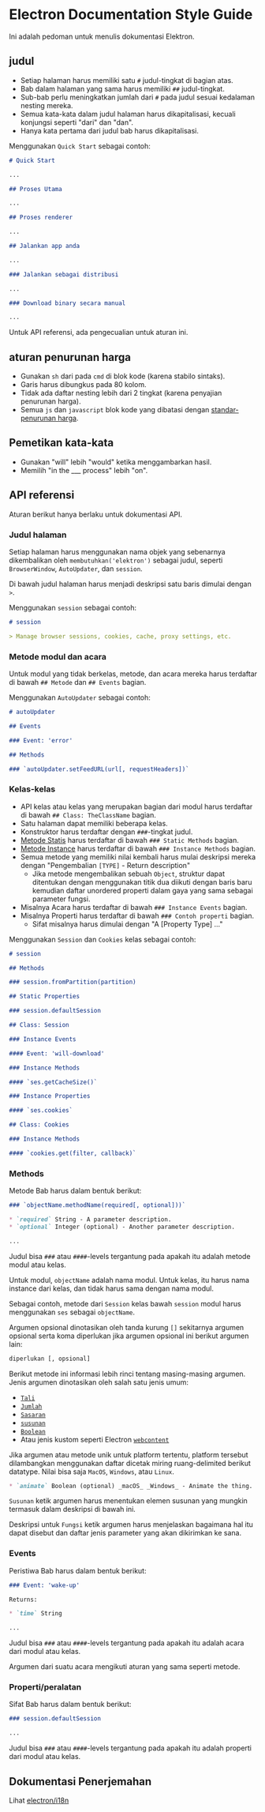 # Electron Documentation Style Guide

Ini adalah pedoman untuk menulis dokumentasi Elektron.

## judul

* Setiap halaman harus memiliki satu ` # ` judul-tingkat di bagian atas.
* Bab dalam halaman yang sama harus memiliki ` ## ` judul-tingkat.
* Sub-bab perlu meningkatkan jumlah dari `#` pada judul sesuai kedalaman nesting mereka.
* Semua kata-kata dalam judul halaman harus dikapitalisasi, kecuali konjungsi seperti "dari" dan "dan".
* Hanya kata pertama dari judul bab harus dikapitalisasi.

Menggunakan `Quick Start` sebagai contoh:

```markdown
# Quick Start

...

## Proses Utama

...

## Proses renderer

...

## Jalankan app anda

...

### Jalankan sebagai distribusi

...

### Download binary secara manual

...
```

Untuk API referensi, ada pengecualian untuk aturan ini.

## aturan penurunan harga

* Gunakan `sh` dari pada `cmd` di blok kode (karena stabilo sintaks).
* Garis harus dibungkus pada 80 kolom.
* Tidak ada daftar nesting lebih dari 2 tingkat (karena penyajian penurunan harga).
* Semua `js` dan `javascript` blok kode yang dibatasi dengan [standar-penurunan harga](http://npm.im/standard-markdown).

## Pemetikan kata-kata

* Gunakan "will" lebih "would" ketika menggambarkan hasil.
* Memilih "in the ___ process" lebih "on".

## API referensi

Aturan berikut hanya berlaku untuk dokumentasi API.

### Judul halaman

Setiap halaman harus menggunakan nama objek yang sebenarnya dikembalikan oleh `membutuhkan('elektron')` sebagai judul, seperti `BrowserWindow`, `AutoUpdater`, dan `session`.

Di bawah judul halaman harus menjadi deskripsi satu baris dimulai dengan `>`.

Menggunakan `session` sebagai contoh:

```markdown
# session

> Manage browser sessions, cookies, cache, proxy settings, etc.
```

### Metode modul dan acara

Untuk modul yang tidak berkelas, metode, dan acara mereka harus terdaftar di bawah `## Metode` dan `## Events` bagian.

Menggunakan `AutoUpdater` sebagai contoh:

```markdown
# autoUpdater

## Events

### Event: 'error'

## Methods

### `autoUpdater.setFeedURL(url[, requestHeaders])`
```

### Kelas-kelas

* API kelas atau kelas yang merupakan bagian dari modul harus terdaftar di bawah `## Class: TheClassName` bagian.
* Satu halaman dapat memiliki beberapa kelas.
* Konstruktor harus terdaftar dengan `###`-tingkat judul.
* [Metode Statis](https://developer.mozilla.org/en-US/docs/Web/JavaScript/Reference/Classes/static) harus terdaftar di bawah `### Static Methods` bagian.
* [Metode Instance](https://developer.mozilla.org/en-US/docs/Web/JavaScript/Reference/Classes#Prototype_methods) harus terdaftar di bawah `### Instance Methods` bagian.
* Semua metode yang memiliki nilai kembali harus mulai deskripsi mereka dengan "Pengembalian `[TYPE]` - Return description" 
  * Jika metode mengembalikan sebuah `Object`, struktur dapat ditentukan dengan menggunakan titik dua diikuti dengan baris baru kemudian daftar unordered properti dalam gaya yang sama sebagai parameter fungsi.
* Misalnya Acara harus terdaftar di bawah `### Instance Events` bagian.
* Misalnya Properti harus terdaftar di bawah `### Contoh properti` bagian. 
  * Sifat misalnya harus dimulai dengan "A [Property Type] ..."

Menggunakan `Session` dan `Cookies` kelas sebagai contoh:

```markdown
# session

## Methods

### session.fromPartition(partition)

## Static Properties

### session.defaultSession

## Class: Session

### Instance Events

#### Event: 'will-download'

### Instance Methods

#### `ses.getCacheSize()`

### Instance Properties

#### `ses.cookies`

## Class: Cookies

### Instance Methods

#### `cookies.get(filter, callback)`
```

### Methods

Metode Bab harus dalam bentuk berikut:

```markdown
### `objectName.methodName(required[, optional]))`

* `required` String - A parameter description.
* `optional` Integer (optional) - Another parameter description.

...
```

Judul bisa `###` atau `####`-levels tergantung pada apakah itu adalah metode modul atau kelas.

Untuk modul, `objectName` adalah nama modul. Untuk kelas, itu harus nama instance dari kelas, dan tidak harus sama dengan nama modul.

Sebagai contoh, metode dari `Session` kelas bawah `session` modul harus menggunakan `ses` sebagai `objectName`.

Argumen opsional dinotasikan oleh tanda kurung `[]` sekitarnya argumen opsional serta koma diperlukan jika argumen opsional ini berikut argumen lain:

```sh
diperlukan [, opsional]
```

Berikut metode ini informasi lebih rinci tentang masing-masing argumen. Jenis argumen dinotasikan oleh salah satu jenis umum:

* [`Tali`](https://developer.mozilla.org/en-US/docs/Web/JavaScript/Reference/Global_Objects/String)
* [`Jumlah`](https://developer.mozilla.org/en-US/docs/Web/JavaScript/Reference/Global_Objects/Number)
* [`Sasaran`](https://developer.mozilla.org/en-US/docs/Web/JavaScript/Reference/Global_Objects/Object)
* [`susunan`](https://developer.mozilla.org/en-US/docs/Web/JavaScript/Reference/Global_Objects/Array)
* [`Boolean`](https://developer.mozilla.org/en-US/docs/Web/JavaScript/Reference/Global_Objects/Boolean)
* Atau jenis kustom seperti Electron [`webcontent`](api/web-contents.md)

Jika argumen atau metode unik untuk platform tertentu, platform tersebut dilambangkan menggunakan daftar dicetak miring ruang-delimited berikut datatype. Nilai bisa saja `MacOS`, `Windows`, atau `Linux`.

```markdown
* `animate` Boolean (optional) _macOS_ _Windows_ - Animate the thing.
```

`Susunan` ketik argumen harus menentukan elemen susunan yang mungkin termasuk dalam deskripsi di bawah ini.

Deskripsi untuk `Fungsi` ketik argumen harus menjelaskan bagaimana hal itu dapat disebut dan daftar jenis parameter yang akan dikirimkan ke sana.

### Events

Peristiwa Bab harus dalam bentuk berikut:

```markdown
### Event: 'wake-up'

Returns:

* `time` String

...
```

Judul bisa `###` atau `####`-levels tergantung pada apakah itu adalah acara dari modul atau kelas.

Argumen dari suatu acara mengikuti aturan yang sama seperti metode.

### Properti/peralatan

Sifat Bab harus dalam bentuk berikut:

```markdown
### session.defaultSession

...
```

Judul bisa `###` atau `####`-levels tergantung pada apakah itu adalah properti dari modul atau kelas.

## Dokumentasi Penerjemahan

Lihat [electron/i18n](https://github.com/electron/i18n#readme)